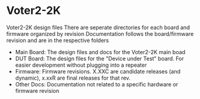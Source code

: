 # Voter2-2K
Voter2-2K design files
There are seperate directories for each board and firmware organized by revision
Documentation follows the board/firmware revision and are in the respective folders
 - Main Board: The design files and docs for the Voter2-2K main boad
 - DUT Board: The design files for the "Device under Test" board. For easier development without plugging into a repeater
 - Firmware: Firmware revisions.  X.XXC are candidate releases (and dynamic), x.xxR are final releases for that rev.
 - Other Docs: Documentation not related to a specific hardware or firmware revision
